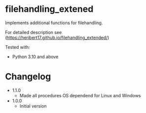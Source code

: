 # filehandling_extened

Implements additional functions for filehandling.

For detailed description see (https://heribert17.github.io/filehandling_extended/)

Tested with:
* Python 3.10 and above

# Changelog
* 1.1.0
    * Made all procedures OS dependend for Linux and Windows
* 1.0.0
    * Initial version
